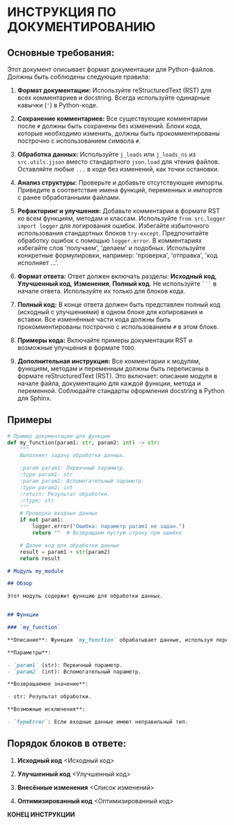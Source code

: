 # ИНСТРУКЦИЯ ПО ДОКУМЕНТИРОВАНИЮ

## Основные требования:

Этот документ описывает формат документации для Python-файлов.  Должны быть соблюдены следующие правила:

1. **Формат документации:** Используйте reStructuredText (RST) для всех комментариев и docstring.  Всегда используйте одинарные кавычки (`'`) в Python-коде.

2. **Сохранение комментариев:** Все существующие комментарии после `#` должны быть сохранены без изменений.  Блоки кода, которые необходимо изменить, должны быть прокомментированы построчно с использованием символа `#`.

3. **Обработка данных:** Используйте `j_loads` или `j_loads_ns` из `src.utils.jjson` вместо стандартного `json.load` для чтения файлов.  Оставляйте любые `...` в коде без изменений, как точки остановки.

4. **Анализ структуры:** Проверьте и добавьте отсутствующие импорты.  Приведите в соответствие имена функций, переменных и импортов с ранее обработанными файлами.

5. **Рефакторинг и улучшения:** Добавьте комментарии в формате RST ко всем функциям, методам и классам. Используйте `from src.logger import logger` для логирования ошибок.  Избегайте избыточного использования стандартных блоков `try-except`. Предпочитайте обработку ошибок с помощью `logger.error`. В комментариях избегайте слов 'получаем', 'делаем' и подобных.  Используйте конкретные формулировки, например: 'проверка', 'отправка', 'код исполняет ...'.

6. **Формат ответа:** Ответ должен включать разделы: **Исходный код**, **Улучшенный код**, **Изменения**, **Полный код**.  Не используйте ` ``` ` в начале ответа. Используйте их только для блоков кода.

7. **Полный код:** В конце ответа должен быть представлен полный код (исходный с улучшениями) в одном блоке для копирования и вставки. Все изменённые части кода должны быть прокомментированы построчно с использованием `#` в этом блоке.

8. **Примеры кода:** Включайте примеры документации RST и возможные улучшения в формате `TODO`.

9. **Дополнительная инструкция:** Все комментарии к модулям, функциям, методам и переменным должны быть переписаны в формате reStructuredText (RST). Это включает: описание модуля в начале файла, документацию для каждой функции, метода и переменной. Соблюдайте стандарты оформления docstring в Python для Sphinx.

## Примеры


```python
# Пример документации для функции
def my_function(param1: str, param2: int) -> str:
    """
    Выполняет задачу обработки данных.

    :param param1: Первичный параметр.
    :type param1: str
    :param param2: Вспомогательный параметр.
    :type param2: int
    :return: Результат обработки.
    :rtype: str
    """
    # Проверка входных данных
    if not param1:
        logger.error("Ошибка: параметр param1 не задан.")
        return ""  # Возвращаем пустую строку при ошибке

    # Далее код для обработки данных
    result = param1 + str(param2)
    return result
```

```markdown
# Модуль my_module

## Обзор

Этот модуль содержит функцию для обработки данных.


## Функции

### `my_function`

**Описание**: Функция `my_function` обрабатывает данные, используя переданные параметры.

**Параметры**:

- `param1` (str): Первичный параметр.
- `param2` (int): Вспомогательный параметр.

**Возвращаемое значение**:

- str: Результат обработки.

**Возможные исключения**:

- `TypeError`: Если входные данные имеют неправильный тип.


```


## Порядок блоков в ответе:

1. **Исходный код**
   <Исходный код>

2. **Улучшенный код**
   <Улучшенный код>

3. **Внесённые изменения**
   <Список изменений>

4. **Оптимизированный код**
   <Оптимизированный код>


**КОНЕЦ ИНСТРУКЦИИ**